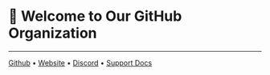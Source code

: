 # 🥳 Welcome to Our GitHub Organization
---
[Github](https://github.thengx.network/) • [Website](https://thengx.network/) • [Discord](https://discord.thengx.network/) • [Support Docs](https://docs.thengx.network/)
